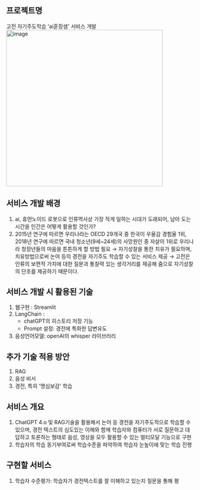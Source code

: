 ## 프로젝트명
  고전 자기주도학습 'ai훈장샘' 서비스 개발 
<img width="419" alt="image" src="https://github.com/yoonheeja/aihunjangsam/assets/171656822/043244af-a8a8-48cc-83dd-c71df9a70f29">

  

## 서비스 개발 배경
  1. ai, 휴먼노이드 로봇으로 인류역사상 가장 적게 일하는 시대가 도래되어, 남아 도는 시간을 인간은 어떻게 활용할 것인가?
  2. 2015년 연구에 따르면 우리나라는 OECD 29개국 중 한국이 우울감 경험율 1위, 2018년 연구에 따르면 국내 청소년(9세~24세)의 사망원인 중 자살이 1위로 우리나라 청장년들의 마음을 튼튼하게 할 방법 필요
   → 자기성찰을 통한 치유가 필요하며, 치유방법으로써 논어 등의 경전을 자기주도 학습할 수 있는 서비스 제공
   → 고전은 인류의 보편적 가치에 대한 질문과 통찰력 있는 생각거리를 제공해 줌으로 자기성찰의 단초를 제공하기 때문이다.

## 서비스 개발 시 활용된 기술
  1. 웹구현 : Streamlit
  2. LangChain :
     - chatGPT의 히스토리 저장 기능
     - Prompt 설정: 경전에 특화한 답변유도 
  3. 음성언어모델: openAI의 whisper 라이브러리

## 추가 기술 적용 방안
  1. RAG
  2. 음성 비서
  3. 경전, 특히 '명심보감' 학습
 
## 서비스 개요
  1. ChatGPT 4.o 및 RAG기술을 활용해서 논어 등 경전을 자기주도적으로 학습할 수 있으며, 경전 텍스트의 심도있는 이해와 함께 학습자와 컴퓨터가 서로 질문하고 대답하고 토론하는 형태로 음성, 영상을 모두 활용할 수 있는 멀티모달 기능으로 구현
  2. 학습자의 학습 동기부여로써 학습수준을 파악하여 학습자 눈높이에 맞는 학습 진행

## 구현할 서비스
  1. 학습자 수준평가: 학습자가 경전텍스트를 잘 이해하고 있는지 질문을 통해 평
